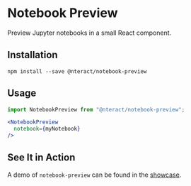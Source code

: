 # Notebook Preview
Preview Jupyter notebooks in a small React component.

## Installation
```
npm install --save @nteract/notebook-preview
```

## Usage
```jsx
import NotebookPreview from "@nteract/notebook-preview";

<NotebookPreview
  notebook={myNotebook}
/>
```

## See It in Action

A demo of `notebook-preview` can be found in the [showcase](../showcase/pages/notebook-preview.js).
